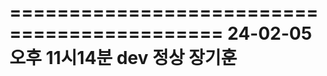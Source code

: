 ============================================
24-02-05  오후 11시14분 dev 정상 장기훈
===========================================


